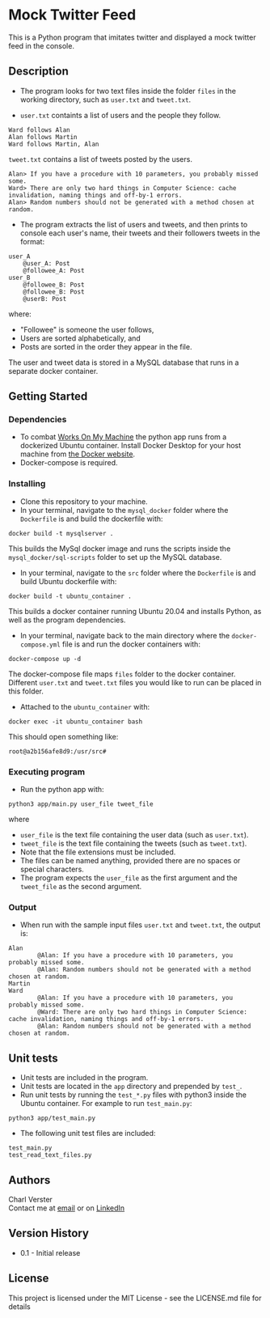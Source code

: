 # Mock Twitter Feed

This is a Python program that imitates twitter and displayed a mock twitter feed in the console. 

## Description

* The program looks for two text files inside the folder `files` in the working directory, such as `user.txt` and `tweet.txt`. 

* `user.txt` containts a list of users and the people they follow. 
```
Ward follows Alan
Alan follows Martin
Ward follows Martin, Alan
```
`tweet.txt` contains a list of tweets posted by the users. 
```
Alan> If you have a procedure with 10 parameters, you probably missed some.
Ward> There are only two hard things in Computer Science: cache invalidation, naming things and off-by-1 errors.
Alan> Random numbers should not be generated with a method chosen at random.

```

* The program extracts the list of users and tweets, and then prints to console each user's name, their tweets and their followers tweets in the format:

```
user_A
    @user_A: Post
    @followee_A: Post
user_B
    @followee_B: Post
    @followee_B: Post
    @userB: Post
```
where:
* "Followee" is someone the user follows,
* Users are sorted alphabetically, and
* Posts are sorted in the order they appear in the file.

The user and tweet data is stored in a MySQL database that runs in a separate docker container. 

## Getting Started

### Dependencies

- To combat [Works On My Machine](https://www.leadingagile.com/2017/03/works-on-my-machine/) the python app runs from a dockerized Ubuntu container. Install Docker Desktop for your host machine from [the Docker website](https://www.docker.com/products/docker-desktop).
- Docker-compose is required.

### Installing

- Clone this repository to your machine.
- In your terminal, navigate to the `mysql_docker` folder where the `Dockerfile` is and build the dockerfile with:
```
docker build -t mysqlserver .
```
This builds the MySql docker image and runs the scripts inside the `mysql_docker/sql-scripts` folder to set up the MySQL database. 

- In your terminal, navigate to the `src` folder where the `Dockerfile` is and build Ubuntu dockerfile with:
```
docker build -t ubuntu_container .
```
This builds a docker container running Ubuntu 20.04 and installs Python, as well as the program dependencies.

- In your terminal, navigate back to the main directory where the `docker-compose.yml` file is and run the docker containers with:
```
docker-compose up -d
``` 
The docker-compose file maps `files` folder to the docker container. Different `user.txt` and `tweet.txt` files you would like to run can be placed in this folder.

- Attached to the `ubuntu_container` with:
```
docker exec -it ubuntu_container bash
```
This should open something like:
```
root@a2b156afe8d9:/usr/src# 
```

### Executing program

- Run the python app with: 
```
python3 app/main.py user_file tweet_file
```
where
- `user_file` is the text file containing the user data (such as `user.txt`).
- `tweet_file` is the text file containing the tweets (such as `tweet.txt`).
- Note that the file extensions must be included.
- The files can be named anything, provided there are no spaces or special characters. 
- The program expects the `user_file` as the first argument and the `tweet_file` as the second argument.

### Output

- When run with the sample input files `user.txt` and `tweet.txt`, the output is:
```
Alan
        @Alan: If you have a procedure with 10 parameters, you probably missed some.
        @Alan: Random numbers should not be generated with a method chosen at random.
Martin
Ward
        @Alan: If you have a procedure with 10 parameters, you probably missed some.
        @Ward: There are only two hard things in Computer Science: cache invalidation, naming things and off-by-1 errors.
        @Alan: Random numbers should not be generated with a method chosen at random.
```
## Unit tests

- Unit tests are included in the program.
- Unit tests are located in the `app` directory and prepended by `test_`.
- Run unit tests by running the `test_*.py` files with python3 inside the Ubuntu container. For example to run `test_main.py`:
```
python3 app/test_main.py
```
- The following unit test files are included:
```
test_main.py
test_read_text_files.py
```
## Authors

Charl Verster\
Contact me at [email](mailto:verstercpf@gmail.com) or on [LinkedIn](https://www.linkedin.com/in/verstercpf/)

## Version History

* 0.1 - Initial release

## License

This project is licensed under the MIT License - see the LICENSE.md file for details

